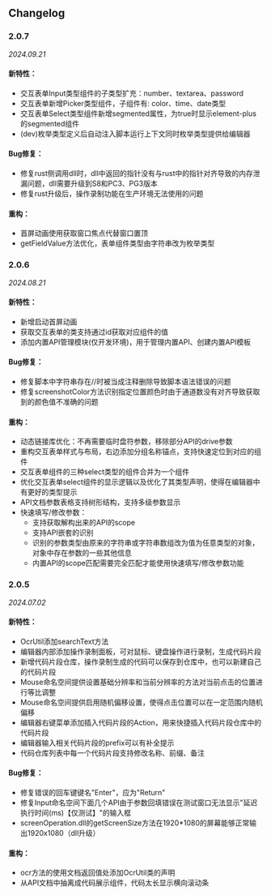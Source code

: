 ## Changelog

### 2.0.7

_2024.09.21_

#### 新特性：

- 交互表单Input类型组件的子类型扩充：number、textarea、password
- 交互表单新增Picker类型组件，子组件有: color、time、date类型
- 交互表单Select类型组件新增segmented属性，为true时显示element-plus的segmented组件
- (dev)枚举类型定义后自动注入脚本运行上下文同时枚举类型提供给编辑器

#### Bug修复：

- 修复rust侧调用dll时，dll中返回的指针没有与rust中的指针对齐导致的内存泄漏问题，dll需要升级到S8和PC3、PG3版本
- 修复rust升级后，操作录制功能在生产环境无法使用的问题

#### 重构：

- 首屏动画使用获取窗口焦点代替窗口置顶
- getFieldValue方法优化，表单组件类型由字符串改为枚举类型

### 2.0.6

_2024.08.21_

#### 新特性：

- 新增启动首屏动画
- 获取交互表单的类支持通过id获取对应组件的值
- 添加内置API管理模块(仅开发环境)，用于管理内置API、创建内置API模板

#### Bug修复：

- 修复脚本中字符串存在//时被当成注释删除导致脚本语法错误的问题
- 修复screenshotColor方法识别指定位置颜色时由于通道数没有对齐导致获取到的颜色值不准确的问题

#### 重构：

- 动态链接库优化：不再需要临时盘符参数，移除部分API的drive参数
- 重构交互表单样式与布局，右边添加分组名称锚点，支持快速定位到对应的组件
- 交互表单组件的三种select类型的组件合并为一个组件
- 优化交互表单select组件的显示逻辑以及优化了其类型声明，使得在编辑器中有更好的类型提示
- API文档参数表格支持树形结构，支持多级参数显示
- 快速填写/修改参数：
  - 支持获取解构出来的API的scope
  - 支持API嵌套的识别
  - 识别的参数类型由原来的字符串或字符串数组改为值为任意类型的对象，对象中存在参数的一些其他信息
  - 内置API的scope匹配需要完全匹配才能使用快速填写/修改参数功能


### 2.0.5

_2024.07.02_

#### 新特性：

- OcrUtil添加searchText方法
- 编辑器内部添加操作录制面板，可对鼠标、键盘操作进行录制，生成代码片段
- 新增代码片段仓库，操作录制生成的代码可以保存到仓库中，也可以新建自己的代码片段
- Mouse命名空间提供设置基础分辨率和当前分辨率的方法对当前点击的位置进行等比调整
- Mouse命名空间提供启用随机偏移设置，使得点击位置可以在一定范围内随机偏移
- 编辑器右键菜单添加插入代码片段的Action，用来快捷插入代码片段仓库中的代码片段
- 编辑器输入相关代码片段的prefix可以有补全提示
- 代码仓库列表中每一个代码片段支持修改名称、前缀、备注

#### Bug修复：

- 修复错误的回车键键名"Enter"，应为"Return"
- 修复Input命名空间下面几个API由于参数回填错误在测试窗口无法显示"延迟执行时间(ms)【仅测试】"的输入框
- screenOperation.dll的getScreenSize方法在1920*1080的屏幕能够正常输出1920x1080（dll升级）

#### 重构：

- ocr方法的使用文档返回值处添加OcrUtil类的声明
- 从API文档中抽离成代码展示组件，代码太长显示横向滚动条

